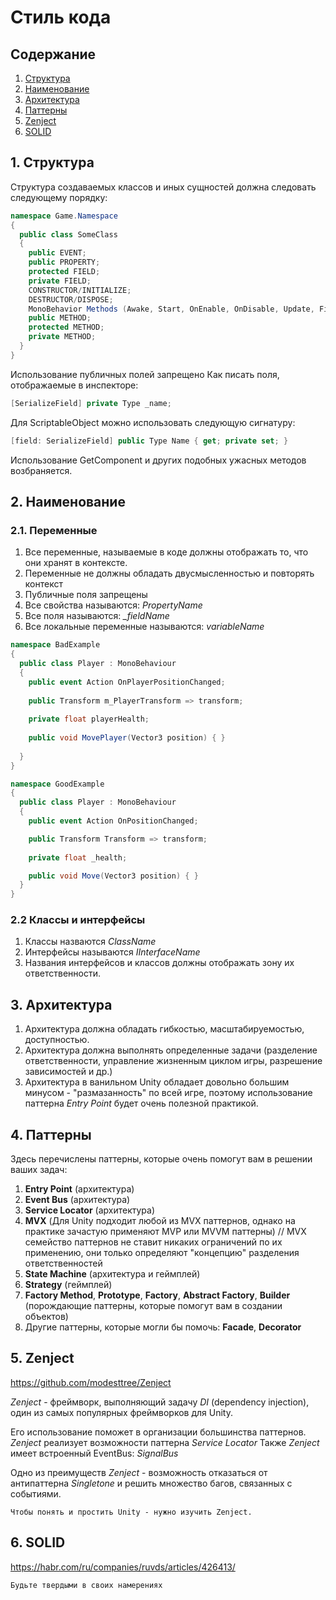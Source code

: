 # Стиль кода
## Содержание
1. [Структура](#1-структура)
2. [Наименование](#2-наименование)
3. [Архитектура](#3-архитектура)
4. [Паттерны](#4-паттерны)
5. [Zenject](#5-zenject)
6. [SOLID](#6-solid)

## 1. Структура
Структура создаваемых классов и иных сущностей должна следовать следующему порядку:
```csharp
namespace Game.Namespace
{
  public class SomeClass
  {
    public EVENT;
    public PROPERTY;
    protected FIELD;
    private FIELD;
    CONSTRUCTOR/INITIALIZE;
    DESTRUCTOR/DISPOSE;
    MonoBehavior Methods (Awake, Start, OnEnable, OnDisable, Update, FixedUpdate, etc.);
    public METHOD;
    protected METHOD;
    private METHOD;
  }
}
```
Использование публичных полей запрещено
Как писать поля, отображаемые в инспекторе:
```csharp
[SerializeField] private Type _name;
```
Для ScriptableObject можно использовать следующую сигнатуру:
```csharp
[field: SerializeField] public Type Name { get; private set; }
```
Использование GetComponent и других подобных ужасных методов возбраняется.

## 2. Наименование
### 2.1. Переменные
1. Все переменные, называемые в коде должны отображать то, что они хранят в контексте.
2. Переменные не должны обладать двусмысленностью и повторять контекст
3. Публичные поля запрещены
4. Все свойства называются: *PropertyName*
5. Все поля называются: *_fieldName*
6. Все локальные переменные называются: *variableName*
```csharp
namespace BadExample
{
  public class Player : MonoBehaviour
  {
    public event Action OnPlayerPositionChanged;
    
    public Transform m_PlayerTransform => transform;
  
    private float playerHealth;
    
    public void MovePlayer(Vector3 position) { }
    
  }
}

namespace GoodExample
{
  public class Player : MonoBehaviour
  {
    public event Action OnPositionChanged;    

    public Transform Transform => transform;
    
    private float _health;

    public void Move(Vector3 position) { }
  }
}
```

### 2.2 Классы и интерфейсы
1. Классы назваются *ClassName*
2. Интерфейсы называются *IInterfaceName*
3. Названия интерфейсов и классов должны отображать зону их ответственности.

## 3. Архитектура
1. Архитектура должна обладать гибкостью, масштабируемостью, доступностью.
2. Архитектура должна выполнять определенные задачи (разделение ответственности, управление жизненным циклом игры, разрешение зависимостей и др.)
3. Архитектура в ванильном Unity обладает довольно большим минусом - "размазанность" по всей игре, поэтому использование паттерна *Entry Point* будет очень полезной практикой.

## 4. Паттерны
Здесь перечислены паттерны, которые очень помогут вам в решении ваших задач:
1. **Entry Point** (архитектура)
2. **Event Bus** (архитектура)
3. **Service Locator** (архитектура)
3. **MVX** (Для Unity подходит любой из MVX паттернов, однако на практике зачастую применяют MVP или MVVM паттерны)
// MVX семейство паттернов не ставит никаких ограничений по их применению, они только определяют "концепцию" разделения ответственностей
4. **State Machine** (архитектура и геймплей)
5. **Strategy** (геймплей)
6. **Factory Method**, **Prototype**, **Factory**, **Abstract Factory**, **Builder** (порождающие паттерны, которые помогут вам в создании объектов)
7. Другие паттерны, которые могли бы помочь: **Facade**, **Decorator**

## 5. Zenject
https://github.com/modesttree/Zenject

*Zenject* - фреймворк, выполняющий задачу *DI* (dependency injection), один из самых популярных фреймворков для Unity.

Его использование поможет в организации большинства паттернов.
*Zenject* реализует возможности паттерна *Service Locator* 
Также *Zenject* имеет встроенный EventBus: *SignalBus*

Одно из преимуществ *Zenject* - возможность отказаться от антипаттерна *Singletone* и решить множество багов, связанных с событиями.

```
Чтобы понять и простить Unity - нужно изучить Zenject.
```

## 6. SOLID
https://habr.com/ru/companies/ruvds/articles/426413/

```
Будьте твердыми в своих намерениях
```
